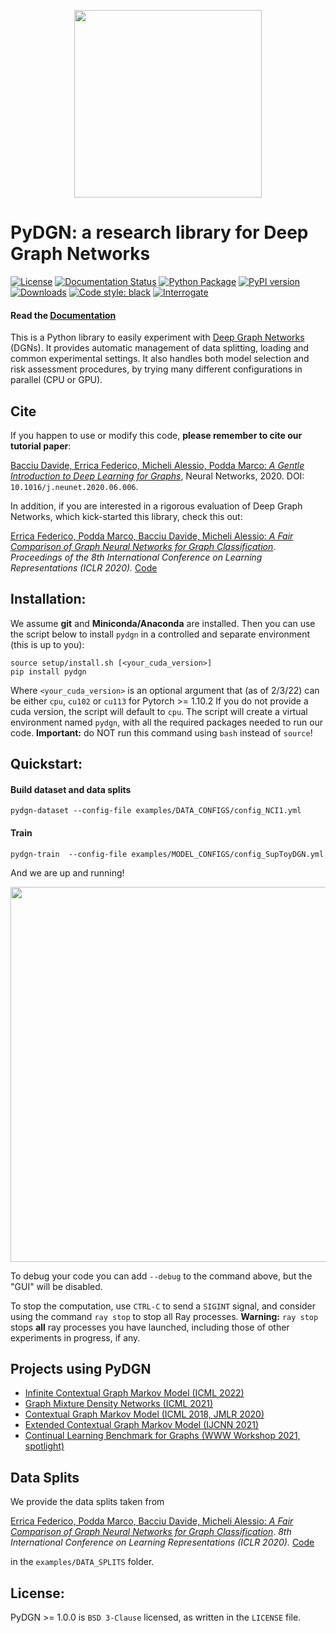 <p align="center">
  <img src="https://github.com/diningphil/PyDGN/blob/master/docs/_static/pydgn-logo.png"  width="300"/>
</p>

# PyDGN: a research library for Deep Graph Networks 
[![License](https://img.shields.io/badge/License-BSD_3--Clause-gray.svg)](https://opensource.org/licenses/BSD-3-Clause)
[![Documentation Status](https://readthedocs.org/projects/pydgn/badge/?version=latest)](https://pydgn.readthedocs.io/en/latest/?badge=latest)
[![Python Package](https://github.com/diningphil/PyDGN/actions/workflows/python-publish.yml/badge.svg)](https://github.com/diningphil/PyDGN/actions/workflows/python-publish.yml)
[![PyPI version](https://badge.fury.io/py/pydgn.svg)](https://badge.fury.io/py/pydgn)
[![Downloads](https://static.pepy.tech/personalized-badge/pydgn?period=total&units=international_system&left_color=grey&right_color=blue&left_text=Downloads)](https://pepy.tech/project/pydgn)
[![Code style: black](https://img.shields.io/badge/code%20style-black-000000.svg)](https://github.com/psf/black)
[![Interrogate](https://github.com/diningphil/PyDGN/blob/master/badges/interrogate_badge.svg)](https://interrogate.readthedocs.io/en/latest/)

#### Read the [Documentation](https://pydgn.readthedocs.io/en/latest/index.html)

This is a Python library to easily experiment
with [Deep Graph Networks](https://www.sciencedirect.com/science/article/pii/S0893608020302197) (DGNs). It provides
automatic management of data splitting, loading and common experimental settings. It also handles both model
selection and risk assessment procedures, by trying many different configurations in parallel (CPU or GPU).

## Cite
If you happen to use or modify this code, **please remember to cite our tutorial paper**:

[Bacciu Davide, Errica Federico, Micheli Alessio, Podda Marco: *A Gentle Introduction to Deep Learning for
Graphs*](https://www.sciencedirect.com/science/article/pii/S0893608020302197), Neural Networks, 2020.
DOI: `10.1016/j.neunet.2020.06.006`.

In addition, if you are interested in a rigorous evaluation of Deep Graph Networks, which kick-started this library, check this out:

[Errica Federico, Podda Marco, Bacciu Davide, Micheli Alessio: *A Fair Comparison of Graph Neural Networks for Graph
Classification*](https://openreview.net/pdf?id=HygDF6NFPB). *Proceedings of the 8th International Conference on Learning
Representations (ICLR 2020).* [Code](https://github.com/diningphil/gnn-comparison)


## Installation:

We assume **git** and **Miniconda/Anaconda** are installed. Then you can use the script below to install `pydgn` in a controlled and separate environment (this is up to you):

    source setup/install.sh [<your_cuda_version>]
    pip install pydgn

Where `<your_cuda_version>` is an optional argument that (as of 2/3/22) can be either `cpu`, `cu102` or `cu113` for Pytorch >= 1.10.2
If you do not provide a cuda version, the script will default to `cpu`. The script will create a virtual environment
named `pydgn`, with all the required packages needed to run our code. **Important:** do NOT run this command
using `bash` instead of `source`!

## Quickstart:

#### Build dataset and data splits

    pydgn-dataset --config-file examples/DATA_CONFIGS/config_NCI1.yml

#### Train

    pydgn-train  --config-file examples/MODEL_CONFIGS/config_SupToyDGN.yml 

And we are up and running!

<p align="center">
  <img src="https://github.com/diningphil/PyDGN/blob/master/docs/_static/exp_gui.png"  width="600"/>
</p>

To debug your code you can add `--debug` to the command above, but the "GUI" will be disabled.

To stop the computation, use ``CTRL-C`` to send a ``SIGINT`` signal, and consider using the command ``ray stop`` to stop
all Ray processes. **Warning:** ``ray stop`` stops **all** ray processes you have launched, including those of other
experiments in progress, if any.

## Projects using PyDGN

- [Infinite Contextual Graph Markov Model (ICML 2022)](https://github.com/diningphil/iCGMM)
- [Graph Mixture Density Networks (ICML 2021)](https://github.com/diningphil/graph-mixture-density-networks)
- [Contextual Graph Markov Model (ICML 2018, JMLR 2020)](https://github.com/diningphil/CGMM)
- [Extended Contextual Graph Markov Model (IJCNN 2021)](https://github.com/diningphil/E-CGMM)
- [Continual Learning Benchmark for Graphs (WWW Workshop 2021, spotlight)](https://github.com/diningphil/continual_learning_for_graphs)


## Data Splits

We provide the data splits taken from

[Errica Federico, Podda Marco, Bacciu Davide, Micheli Alessio: *A Fair Comparison of Graph Neural Networks for Graph
Classification*](https://openreview.net/pdf?id=HygDF6NFPB). *8th International Conference on Learning
Representations (ICLR 2020).* [Code](https://github.com/diningphil/gnn-comparison)

in the `examples/DATA_SPLITS` folder.

## License:

PyDGN >= 1.0.0 is `BSD 3-Clause` licensed, as written in the `LICENSE` file.

